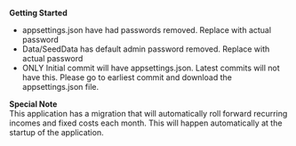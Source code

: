 **Getting Started**
* appsettings.json have had passwords removed. Replace with actual password
* Data/SeedData has default admin password removed. Replace with actual password
* ONLY Initial commit will have appsettings.json. Latest commits will not have this. Please go to earliest commit and download the appsettings.json file.


**Special Note**<br>
This application has a migration that will automatically roll forward recurring incomes and fixed costs each month. This will happen automatically at the startup of the application.
